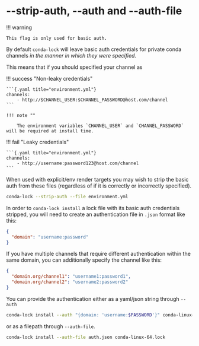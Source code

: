 # --strip-auth, --auth and --auth-file

!!! warning

    This flag is only used for basic auth.

By default `conda-lock` will leave basic auth credentials for private conda channels _in the manner in which they were specified_.

This means that if you should specified your channel as

!!! success "Non-leaky credentials"

    ```{.yaml title="environment.yml"}
    channels:
        - http://$CHANNEL_USER:$CHANNEL_PASSWORD@host.com/channel
    ```

    !!! note ""

        The environment variables `CHANNEL_USER` and `CHANNEL_PASSWORD` will be required at install time.

!!! fail "Leaky credentials"

    ```{.yaml title="environment.yml"}
    channels:
        - http://username:password123@host.com/channel
    ```

When used with explicit/env render targets you may wish to strip the basic auth from these files (regardless of if it is correctly or incorrectly specified).

```bash
conda-lock --strip-auth --file environment.yml
```

In order to `conda-lock install` a lock file with its basic auth credentials stripped, you will need to create an authentication file in `.json` format like this:

```json
{
  "domain": "username:password"
}
```

If you have multiple channels that require different authentication within the same domain, you can additionally specify the channel like this:

```json
{
  "domain.org/channel1": "username1:password1",
  "domain.org/channel2": "username2:password2"
}
```

You can provide the authentication either as a yaml/json string through `--auth`

```bash
conda-lock install --auth "{domain: 'username:$PASSWORD'}" conda-linux-64.lock
```

or as a filepath through  `--auth-file`.

```bash
conda-lock install --auth-file auth.json conda-linux-64.lock
```
